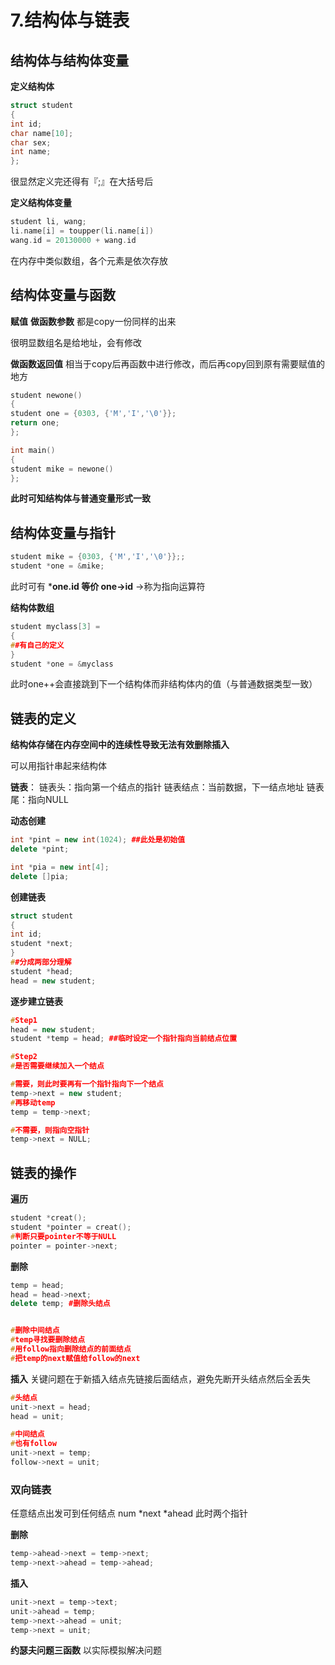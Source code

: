 # 7.结构体与链表
## 结构体与结构体变量

**定义结构体**

```c++
struct student
{
int id;
char name[10];
char sex;
int name;
};
```
很显然定义完还得有『;』在大括号后

**定义结构体变量**

```c++
student li, wang;
li.name[i] = toupper(li.name[i])
wang.id = 20130000 + wang.id 
```
在内存中类似数组，各个元素是依次存放

## 结构体变量与函数
**赋值**
**做函数参数**
都是copy一份同样的出来

很明显数组名是给地址，会有修改

**做函数返回值**
相当于copy后再函数中进行修改，而后再copy回到原有需要赋值的地方

```c++
student newone()
{
student one = {0303, {'M','I','\0'}};
return one;
};

int main()
{
student mike = newone()
};
```
**此时可知结构体与普通变量形式一致**


## 结构体变量与指针

```c++
student mike = {0303, {'M','I','\0'}};;
student *one = &mike;
```
此时可有
***one.id 等价 one->id**
->称为指向运算符

**结构体数组**

```c++
student myclass[3] =
{
##有自己的定义
}
student *one = &myclass
```
此时one++会直接跳到下一个结构体而非结构体内的值（与普通数据类型一致）

## 链表的定义
**结构体存储在内存空间中的连续性导致无法有效删除插入**

可以用指针串起来结构体

**链表**：
链表头：指向第一个结点的指针
链表结点：当前数据，下一结点地址
链表尾：指向NULL

**动态创建**

```c++
int *pint = new int(1024); ##此处是初始值
delete *pint;

int *pia = new int[4];
delete []pia;
```

**创建链表**

```c++
struct student 
{
int id;
student *next;
}
##分成两部分理解
student *head;
head = new student;
```

**逐步建立链表**

```c++
#Step1
head = new student;
student *temp = head; ##临时设定一个指针指向当前结点位置

#Step2
#是否需要继续加入一个结点

#需要，则此时要再有一个指针指向下一个结点
temp->next = new student;
#再移动temp
temp = temp->next;

#不需要，则指向空指针
temp->next = NULL;
```

## 链表的操作
**遍历**

```c++
student *creat();
student *pointer = creat();
#判断只要pointer不等于NULL
pointer = pointer->next; 
```
**删除**

```c++
temp = head;
head = head->next;
delete temp; #删除头结点


#删除中间结点
#temp寻找要删除结点
#用follow指向删除结点的前面结点
#把temp的next赋值给follow的next
```

**插入**
关键问题在于新插入结点先链接后面结点，避免先断开头结点然后全丢失

```c++
#头结点
unit->next = head;
head = unit;

#中间结点
#也有follow
unit->next = temp;
follow->next = unit;
```
### 双向链表
任意结点出发可到任何结点
num
*next
*ahead
此时两个指针

**删除**

```c++
temp->ahead->next = temp->next;
temp->next->ahead = temp->ahead;
```

**插入**

```c++
unit->next = temp->text;
unit->ahead = temp;
temp->next->ahead = unit;
temp->next = unit;
```

**约瑟夫问题三函数**
以实际模拟解决问题



